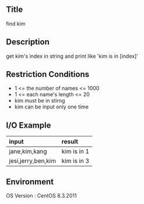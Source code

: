 ## Title
find kim

## Description
get kim's index in string
and print like 'kim is in [index]'

## Restriction Conditions
- 1 <= the number of names <= 1000
- 1 <= each name's length <= 20
- kim must be in stirng
- kim can be input only one time


## I/O Example
| input | result |
|:--------|:--------|
| jane,kim,kang | kim is in 1 | 
| jesi,jerry,ben,kim | kim is in 3 | 


## Environment
OS Version : CentOS 8.3.2011





